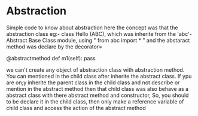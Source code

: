 # Abstraction
Simple code to know about abstraction
here the concept was that
the abstraction class eg:- class Hello (ABC), which was inherite from the 'abc'-Abstract Base Class module, using " from abc import * "
and the abstaract method was declare by the decorator= 

@abstractmethod
def m1(self): pass

we can't create any object of abstraction class with abstraction method. You can mentioned in the child class after inherite the abstract class. If ypu are on;y inherite the parent class in the child class and not describe or mention in the abstract method then that child class was also behave as a abstract class with there abstract method and constructor, So, you should to be declare it in the child class, then only make a reference variable of child class and access the action of the abstract method
